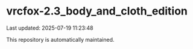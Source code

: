 # vrcfox-2.3_body_and_cloth_edition

Last updated: 2025-07-19 11:23:48

This repository is automatically maintained.
